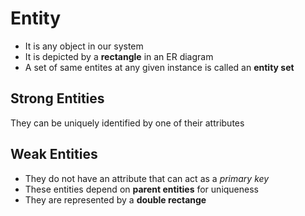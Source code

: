 # Entity

- It is any object in our system
- It is depicted by a **rectangle** in an ER diagram
- A set of same entites at any given instance is called an **entity set**

## Strong Entities

They can be uniquely identified by one of their attributes

## Weak Entities

- They do not have an attribute that can act as a *primary key*
- These entities depend on **parent entities** for uniqueness
- They are represented by a **double rectange**
